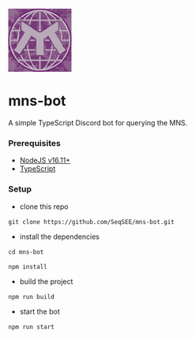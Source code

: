 ![mns-bot](defaultIcon.png)

# mns-bot

A simple TypeScript Discord bot for querying the MNS.

### Prerequisites

- [NodeJS v16.11+](https://nodejs.org/en/download/)
- [TypeScript](https://www.typescriptlang.org/#installation)

### Setup

- clone this repo

```
git clone https://github.com/SeqSEE/mns-bot.git
```

- install the dependencies

```
cd mns-bot
```

```
npm install
```

- build the project

```
npm run build
```

- start the bot

```
npm run start
```
